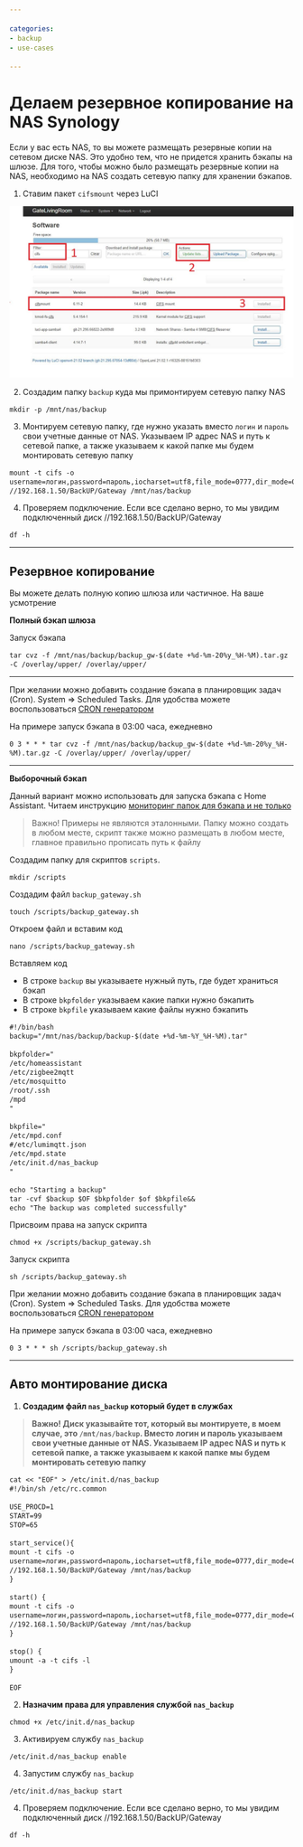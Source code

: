 ```yaml
---

categories:
- backup
- use-cases

---
```

# Делаем резервное копирование на NAS Synology

Если у вас есть NAS, то вы можете размещать резервные копии на сетевом диске NAS. Это удобно тем, что не придется хранить бэкапы на шлюзе. Для того, чтобы можно было размещать резервные копии на NAS, необходимо на NAS создать сетевую папку для хранении бэкапов.


1) Ставим пакет `cifsmount` через LuCI

![cifsmount](https://github.com/DivanX10/Openwrt-scripts-for-gateway-zhwg11lm/blob/main/image/install%20cifs.JPG)


2) Создадим папку `backup` куда мы примонтируем сетевую папку NAS
```
mkdir -p /mnt/nas/backup
```

3) Монтируем сетевую папку, где нужно указать вместо `логин` и `пароль` свои учетные данные от NAS. Указываем IP адрес NAS и путь к сетевой папке, а также указываем к какой папке мы будем монтировать сетевую папку
```
mount -t cifs -o username=логин,password=пароль,iocharset=utf8,file_mode=0777,dir_mode=0777 //192.168.1.50/BackUP/Gateway /mnt/nas/backup
```

4) Проверяем подключение. Если все сделано верно, то мы увидим подключенный диск //192.168.1.50/BackUP/Gateway
```
df -h
```

***

## Резервное копирование

Вы можете делать полную копию шлюза или частичное. На ваше усмотрение

**Полный бэкап шлюза**

Запуск бэкапа
```
tar cvz -f /mnt/nas/backup/backup_gw-$(date +%d-%m-20%y_%H-%M).tar.gz -C /overlay/upper/ /overlay/upper/
```

***

При желании можно добавить создание бэкапа в планировщик задач (Cron). System => Scheduled Tasks. Для удобства можете воспользоваться [CRON генератором](https://crontab.guru)

На примере запуск бэкапа в 03:00 часа, ежедневно

```
0 3 * * * tar cvz -f /mnt/nas/backup/backup_gw-$(date +%d-%m-20%y_%H-%M).tar.gz -C /overlay/upper/ /overlay/upper/ 

```


***

**Выборочный бэкап**

Данный вариант можно использовать для запуска бэкапа с Home Assistant. Читаем инструкцию [мониторинг папок для бэкапа и не только](https://github.com/DivanX10/Openwrt-scripts-for-gateway-zhwg11lm/wiki/Мониторинг-папок-для-бэкапа-и-не-только)

> Важно! Примеры не являются эталонными. Папку можно создать в любом месте, скрипт также можно размещать в любом месте, главное правильно прописать путь к файлу

Создадим папку для скриптов `scripts`.
```
mkdir /scripts
```

Создадим файл `backup_gateway.sh`
```
touch /scripts/backup_gateway.sh
```

Откроем файл и вставим код
```
nano /scripts/backup_gateway.sh
```

Вставляем код
* В строке `backup` вы указываете нужный путь, где будет храниться бэкап
* В строке `bkpfolder` указываем какие папки нужно бэкапить
* В строке `bkpfile` указываем какие файлы нужно бэкапить
```
#!/bin/bash
backup="/mnt/nas/backup/backup-$(date +%d-%m-%Y_%H-%M).tar"

bkpfolder="
/etc/homeassistant
/etc/zigbee2mqtt
/etc/mosquitto
/root/.ssh
/mpd
"

bkpfile="
/etc/mpd.conf
#/etc/lumimqtt.json
/etc/mpd.state
/etc/init.d/nas_backup
"

echo "Starting a backup"
tar -cvf $backup $OF $bkpfolder $of $bkpfile&&
echo "The backup was completed successfully"
```

Присвоим права на запуск скрипта
```
chmod +x /scripts/backup_gateway.sh
```

Запуск скрипта
```
sh /scripts/backup_gateway.sh
```

При желании можно добавить создание бэкапа в планировщик задач (Cron). System => Scheduled Tasks. Для удобства можете воспользоваться [CRON генератором](https://crontab.guru)

На примере запуск бэкапа в 03:00 часа, ежедневно

```
0 3 * * * sh /scripts/backup_gateway.sh 

```

***

## Авто монтирование диска

1) **Создадим файл `nas_backup` который будет в службах**

> **Важно! Диск указывайте тот, который вы монтируете, в моем случае, это `/mnt/nas/backup`. Вместо логин и пароль указываем свои учетные данные от NAS. Указываем IP адрес NAS и путь к сетевой папке, а также указываем к какой папке мы будем монтировать сетевую папку**

```
cat << "EOF" > /etc/init.d/nas_backup
#!/bin/sh /etc/rc.common

USE_PROCD=1
START=99
STOP=65

start_service(){
mount -t cifs -o username=логин,password=пароль,iocharset=utf8,file_mode=0777,dir_mode=0777 //192.168.1.50/BackUP/Gateway /mnt/nas/backup
}

start() {
mount -t cifs -o username=логин,password=пароль,iocharset=utf8,file_mode=0777,dir_mode=0777 //192.168.1.50/BackUP/Gateway /mnt/nas/backup
}

stop() {
umount -a -t cifs -l
}

EOF
```

2) **Назначим права для управления службой `nas_backup`**
```
chmod +x /etc/init.d/nas_backup
````

3) Активируем службу `nas_backup`
```
/etc/init.d/nas_backup enable
```

4) Запустим службу `nas_backup`
```
/etc/init.d/nas_backup start
```

4) Проверяем подключение. Если все сделано верно, то мы увидим подключенный диск //192.168.1.50/BackUP/Gateway
```
df -h
```
